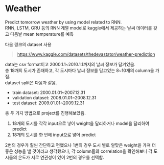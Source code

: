# Weather
Predict tomorrow weather by using model related to RNN.  
RNN, LSTM, GRU 등의 RNN 계열 model로 kaggle에서 제공하는 날씨 데이터를 갖고 다음날 mean temperature를 예측  
  
다음 링크의 dataset 사용  
> https://www.kaggle.com/datasets/thedevastator/weather-prediction  
  
  
  
data는 csv format이고 2000.1.1~2010.1.1까지의 날씨 정보가 담겨있음.  
총 18개의 도시가 존재하고, 각 도시마다 날씨 정보를 담고있는 8~10개의 column을 가짐.  
dataset split은 다음과 같음.  
- train dataset: 2000.01.01~2007.12.31  
- validation dataset: 2008.01.01~2008.12.31  
- test dataset: 2009.01.01~2009.12.31  
  
  
총 두 가지 방법으로 project를 진행해보았음.  
1. 18개의 도시를 각각 input으로 넣어 weight을 달리하거나 model을 달리하여 predict  
2. 18개의 도시를 한 번에 input으로 넣어 predict  
  
  
2번의 경우가 훨씬 간단하고 편했으나 1번의 경우 도시 별로 알맞은 weight을 가져 더 좋은 성능을 낼 것이라고 생각했으나, 각 column들의 correlation을 확인해보니 각 도시들의 온도가 서로 연관성이 있어 2번의 경우를 선택함.  
